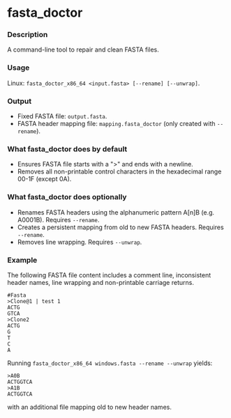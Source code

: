 # fasta_doctor  
### Description
A command-line tool to repair and clean FASTA files.

### Usage
Linux: `fasta_doctor_x86_64 <input.fasta> [--rename] [--unwrap]`.

### Output
+ Fixed FASTA file: `output.fasta`.
+ FASTA header mapping file: `mapping.fasta_doctor` (only created with `--rename`).

### What fasta_doctor does by default
+ Ensures FASTA file starts with a ">" and ends with a newline.  
+ Removes all non-printable control characters in the hexadecimal range 00-1F (except 0A).

### What fasta_doctor does optionally
+ Renames FASTA headers using the alphanumeric pattern A[n]B (e.g. A0001B). Requires `--rename`.
+ Creates a persistent mapping from old to new FASTA headers. Requires `--rename`.
+ Removes line wrapping. Requires `--unwrap`.

### Example
The following FASTA file content includes a comment line, inconsistent header names, line wrapping and non-printable carriage returns.
```
#Fasta
>Clone@1 | test 1
ACTG
GTCA
>Clone2
ACTG
G
T
C
A
```
Running `fasta_doctor_x86_64 windows.fasta --rename --unwrap` yields:
```
>A0B
ACTGGTCA
>A1B
ACTGGTCA
```
with an additional file mapping old to new header names.
